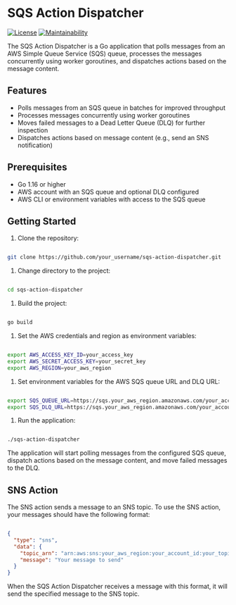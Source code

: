 # SQS Action Dispatcher
[![License](https://img.shields.io/badge/License-MIT-yellow.svg)](https://opensource.org/licenses/MIT) [![Maintainability](https://api.codeclimate.com/v1/badges/fe760284be051623a2d4/maintainability)](https://codeclimate.com/github/nagstler/sqs-action-dispatcher/maintainability)

The SQS Action Dispatcher is a Go application that polls messages from an AWS Simple Queue Service (SQS) queue, processes the messages concurrently using worker goroutines, and dispatches actions based on the message content.

## Features
- Polls messages from an SQS queue in batches for improved throughput
- Processes messages concurrently using worker goroutines
- Moves failed messages to a Dead Letter Queue (DLQ) for further inspection
- Dispatches actions based on message content (e.g., send an SNS notification)

## Prerequisites
- Go 1.16 or higher
- AWS account with an SQS queue and optional DLQ configured
- AWS CLI or environment variables with access to the SQS queue

## Getting Started
1. Clone the repository:

```sh

git clone https://github.com/your_username/sqs-action-dispatcher.git
```


1. Change directory to the project:

```sh

cd sqs-action-dispatcher
```


1. Build the project:

```sh

go build
```


1. Set the AWS credentials and region as environment variables:

```sh

export AWS_ACCESS_KEY_ID=your_access_key
export AWS_SECRET_ACCESS_KEY=your_secret_key
export AWS_REGION=your_aws_region
```


1. Set environment variables for the AWS SQS queue URL and DLQ URL:

```sh

export SQS_QUEUE_URL=https://sqs.your_aws_region.amazonaws.com/your_account_id/your_queue_name
export SQS_DLQ_URL=https://sqs.your_aws_region.amazonaws.com/your_account_id/your_dlq_name
```


1. Run the application:

```sh

./sqs-action-dispatcher
```



The application will start polling messages from the configured SQS queue, dispatch actions based on the message content, and move failed messages to the DLQ.
## SNS Action

The SNS action sends a message to an SNS topic. To use the SNS action, your messages should have the following format:

```json

{
  "type": "sns",
  "data": {
    "topic_arn": "arn:aws:sns:your_aws_region:your_account_id:your_topic_name",
    "message": "Your message to send"
  }
}
```



When the SQS Action Dispatcher receives a message with this format, it will send the specified message to the SNS topic.

